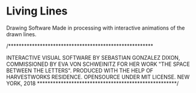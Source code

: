# Living Lines
Drawing Software Made in processing with interactive animations of the drawn lines.

/*******************************************************

INTERACTIVE VISUAL SOFTWARE BY SEBASTIAN GONZALEZ DIXON,
COMMISSIONED BY EVA VON SCHWEINITZ
FOR HER WORK "THE SPACE BETWEEN THE LETTERS".
PRODUCED WITH THE HELP OF HARVESTWORKS RESIDENCE.
OPENSOURCE UNDER MIT LICENSE.
NEW YORK, 2018
*****************************************************/
